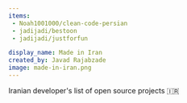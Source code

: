 ```yaml
---
items:
 - Noah1001000/clean-code-persian
 - jadijadi/bestoon
 - jadijadi/justforfun

display_name: Made in Iran
created_by: Javad Rajabzade
image: made-in-iran.png
---
```

Iranian developer's list of open source projects :iran: